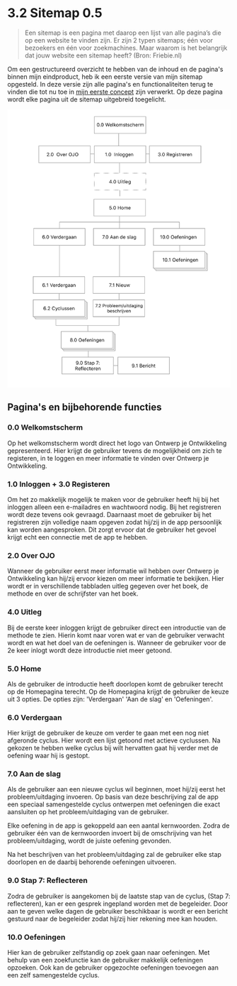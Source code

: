# 3.2 Sitemap 0.5

> Een sitemap is een pagina met daarop een lijst van alle pagina’s die op een website te vinden zijn. Er zijn 2 typen sitemaps; één voor bezoekers en één voor zoekmachines. Maar waarom is het belangrijk dat jouw website een sitemap heeft? \(Bron: Friebie.nl\)

Om een gestructureerd overzicht te hebben van de inhoud en de pagina's binnen mijn eindproduct, heb ik een eerste versie van mijn sitemap opgesteld. In deze versie zijn alle pagina's en functionaliteiten terug te vinden die tot nu toe in [mijn eerste concept](3.1-eerste-versie-concept.md) zijn verwerkt. Op deze pagina wordt elke pagina uit de sitemap uitgebreid toegelicht. 

![](../.gitbook/assets/sitemap-0.5%20%283%29.png)

##  Pagina's en bijbehorende functies

### 0.0 Welkomstscherm

Op het welkomstscherm wordt direct het logo van Ontwerp je Ontwikkeling gepresenteerd. Hier krijgt de gebruiker tevens de mogelijkheid om zich te registeren, in te loggen en meer informatie te vinden over Ontwerp je Ontwikkeling.

### 1.0 Inloggen + 3.0 Registeren

Om het zo makkelijk mogelijk te maken voor de gebruiker heeft hij bij het inloggen alleen een e-mailadres en wachtwoord nodig. Bij het registreren wordt deze tevens ook gevraagd. Daarnaast moet de gebruiker bij het registreren zijn volledige naam opgeven zodat hij/zij in de app persoonlijk kan worden aangesproken. Dit zorgt ervoor dat de gebruiker het gevoel krijgt echt een connectie met de app te hebben.

### 2.0 Over OJO

Wanneer de gebruiker eerst meer informatie wil hebben over Ontwerp je Ontwikkeling kan hij/zij ervoor kiezen om meer informatie te bekijken. Hier wordt er in verschillende tabbladen uitleg gegeven over het boek, de methode en over de schrijfster van het boek.

### **4.0 Uitleg**

Bij de eerste keer inloggen krijgt de gebruiker direct een introductie van de methode te zien. Hierin komt naar voren wat er van de gebruiker verwacht wordt en wat het doel van de oefeningen is. Wanneer de gebruiker voor de 2e keer inlogt wordt deze introductie niet meer getoond.

### 5.0 Home

Als de gebruiker de introductie heeft doorlopen komt de gebruiker terecht op de Homepagina terecht. Op de Homepagina krijgt de gebruiker de keuze uit 3 opties. De opties zijn: 'Verdergaan' 'Aan de slag' en 'Oefeningen'.

### **6.0 Verdergaan**

Hier krijgt de gebruiker de keuze om verder te gaan met een nog niet afgeronde cyclus. Hier wordt een lijst getoond met actieve cyclussen. Na gekozen te hebben welke cyclus bij wilt hervatten gaat hij verder met de oefening waar hij is gestopt.

### **7.0 Aan de slag**

Als de gebruiker aan een nieuwe cyclus wil beginnen, moet hij/zij eerst het probleem/uitdaging invoeren. Op basis van deze beschrijving zal de app een speciaal samengestelde cyclus ontwerpen met oefeningen die exact aansluiten op het probleem/uitdaging van de gebruiker.

Elke oefening in de app is gekoppeld aan een aantal kernwoorden. Zodra de gebruiker één van de kernwoorden invoert bij de omschrijving van het probleem/uitdaging, wordt de juiste oefening gevonden. 

Na het beschrijven van het probleem/uitdaging zal de gebruiker elke stap doorlopen en de daarbij behorende oefeningen uitvoeren.

### **9.0 Stap 7: Reflecteren**

Zodra de gebruiker is aangekomen bij de laatste stap van de cyclus, \(Stap 7: reflecteren\), kan er een gesprek ingepland worden met de begeleider. Door aan te geven welke dagen de gebruiker beschikbaar is wordt er een bericht gestuurd naar de begeleider zodat hij/zij hier rekening mee kan houden.

### **10**.0 Oefeningen

Hier kan de gebruiker zelfstandig op zoek gaan naar oefeningen. Met behulp van een zoekfunctie kan de gebruiker makkelijk oefeningen opzoeken. Ook kan de gebruiker opgezochte oefeningen toevoegen aan een zelf samengestelde cyclus.

